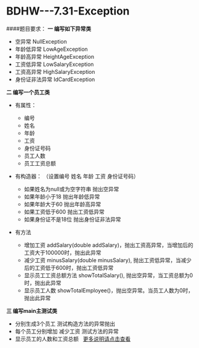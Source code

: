 # BDHW---7.31-Exception

####题目要求：
**一 编写如下异常类**
- 空异常 NullException
- 年龄低异常 LowAgeException
- 年龄高异常 HeightAgeException
- 工资低异常 LowSalaryException
- 工资高异常 HighSalaryException
- 身份证非法异常 IdCardException

**二 编写一个员工类**
- 有属性：
  + 编号
  + 姓名
  + 年龄 
  + 工资 
  + 身份证号码 
  + 员工人数 
  + 员工工资总额

- 有构造器：
（设置编号 姓名 年龄 工资 身份证号码）
  + 如果姓名为null或为空字符串 抛出空异常
  + 如果年龄小于18 抛出年龄低异常
  + 如果年龄大于60 抛出年龄高异常
  + 如果工资低于600 抛出工资低异常
  + 如果身份证不是18位 抛出身份证非法异常

- 有方法
  + 增加工资 addSalary(double addSalary)，抛出工资高异常，当增加后的工资大于100000时，抛出此异常
  + 减少工资 minusSalary(double minusSalary), 抛出工资低异常，当减少后的工资低于600时，抛出工资低异常
  + 显示员工工资总额方法 showTotalSalary(), 抛出空异常，当工资总额为0时，抛出此异常
  + 显示员工人数 showTotalEmployee()，抛出空异常。当员工人数为0时，抛出此异常

**三 编写main主测试类**
- 分别生成3个员工 测试构造方法的异常抛出
- 每个员工分别增加 减少工资 测试方法的异常
- 显示员工的人数和工资总额
  
[更多说明请点击查看](http://www.jianshu.com/p/bc5d9d5dfea7)
